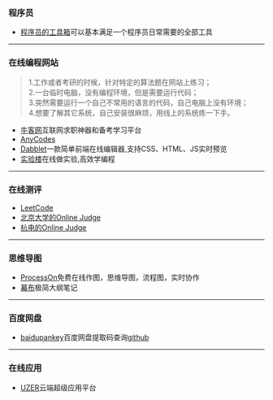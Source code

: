 ### 程序员
- [程序员的工具箱](https://tool.lu/)可以基本满足一个程序员日常需要的全部工具

---
### 在线编程网站
> 1.工作或者考研的时候，针对特定的算法题在网站上练习；<br>
> 2.一台临时电脑，没有编程环境，但是需要运行代码；<br>
> 3.突然需要运行一个自己不常用的语言的代码，自己电脑上没有环境；<br>
> 4.想要了解其它系统，自己安装很麻烦，用线上的系统练一下手。<br>
- [牛客网](https://www.nowcoder.com/)互联网求职神器和备考学习平台
- [AnyCodes](https://www.anycodes.cn/#/OnlineCode)
- [Dabblet](http://dabblet.com/)一款简单前端在线编辑器,支持CSS、HTML、JS实时预览
- [实验楼](https://www.shiyanlou.com/saas/school//)在线做实验,高效学编程 


---
### 在线测评
- [LeetCode](https://leetcode.com/)
- [北京大学的Online Judge](http://poj.org/) 
- [杭电的Online Judge](http://acm.hdu.edu.cn/) 

---
### 思维导图
- [ProcessOn](https://www.processon.com/)免费在线作图，思维导图，流程图，实时协作
- [幕布](https://mubu.com/)极简大纲笔记 

---
### 百度网盘
- [baidupankey](https://pnote.net/pan/)百度网盘提取码查询[github](https://github.com/wu-dada/baidupankey)

---
### 在线应用
- [UZER](https://uzer.me/)云端超级应用平台
